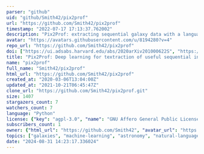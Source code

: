 ```yaml
---
parser: "github"
uid: "github/Smith42/pix2prof"
url: "https://github.com/Smith42/pix2prof"
timestamp: "2022-07-17 17:13:37.762002"
description: "Pix2Prof: extracting sequential galaxy data with a language model"
avatar: "https://avatars.githubusercontent.com/u/8194280?v=4"
repo_url: "https://github.com/Smith42/pix2prof"
doi: ["https://ui.adsabs.harvard.edu/abs/2020arXiv201000622S", "https://ui.adsabs.harvard.edu/abs/2020ascl.soft10014S/abstract"]
title: "Pix2Prof: Deep learning for textraction of useful sequential information from galaxy imagery"
name: "pix2prof"
full_name: "Smith42/pix2prof"
html_url: "https://github.com/Smith42/pix2prof"
created_at: "2020-03-06T13:04:00Z"
updated_at: "2021-10-21T06:45:47Z"
clone_url: "https://github.com/Smith42/pix2prof.git"
size: 1407
stargazers_count: 7
watchers_count: 7
language: "Python"
license: {"key": "agpl-3.0", "name": "GNU Affero General Public License v3.0", "spdx_id": "AGPL-3.0", "url": "https://api.github.com/licenses/agpl-3.0", "node_id": "MDc6TGljZW5zZTE="}
subscribers_count: 1
owner: {"html_url": "https://github.com/Smith42", "avatar_url": "https://avatars.githubusercontent.com/u/8194280?v=4", "login": "Smith42", "type": "User"}
topics: ["galaxies", "machine-learning", "astronomy", "natural-language-processing"]
date: "2024-08-31 14:23:17.336024"
---
```

